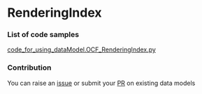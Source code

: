 # RenderingIndex

### List of code samples 

<!-- 50-List of code -->

<!-- [code entry](link) -->
[code_for_using_dataModel.OCF_RenderingIndex.py](https://github.com/smart-data-models/dataModel.OCF/blob/master/RenderingIndex/code/code_for_using_dataModel.OCF_RenderingIndex.py)


<!-- /50-List of code -->

### Contribution
You can raise an [issue](https://github.com/smart-data-models/dataModel.OCF/issues) or submit your [PR](https://github.com/smart-data-models/dataModel.OCF/pulls) on existing data models
